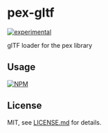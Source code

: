 # pex-gltf

[![experimental](http://badges.github.io/stability-badges/dist/experimental.svg)](http://github.com/badges/stability-badges)

glTF loader for the pex library

## Usage

[![NPM](https://nodei.co/npm/pex-gltf.png)](https://www.npmjs.com/package/pex-gltf)

## License

MIT, see [LICENSE.md](http://github.com/vorg/pex-gltf/blob/master/LICENSE.md) for details.
